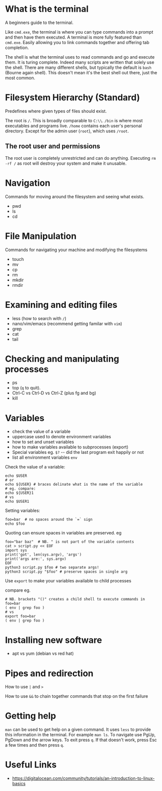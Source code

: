 # What is the terminal

A beginners guide to the terminal.

Like `cmd.exe`, the terminal is where you can type commands into
a prompt and then have them executed. A terminal is more fully featured than
`cmd.exe`. Easily allowing you to link commands together and offering tab completion.

The shell is what the terminal uses to read commands and go and execute them. It is
turing complete. Indeed many scripts are written that solely use the shell.
There are many different shells, but typically the default is `bash` (Bourne again shell).
This doesn't mean it's the best shell out there, just the most common.

# Filesystem Hierarchy (Standard)

Predefines where given types of files should exist.

The root is `/`. This is broadly comparable to `C:\\`.
`/bin` is where most executables and programs live.
`/home` contains each user's personal directory. Except
for the admin user (`root`), which uses `/root`.

## The root user and permissions

The root user is completely unrestricted and can do anything.
Executing `rm -rf /` as root will destroy your system and
make it unusable.


# Navigation

Commands for moving around the filesystem and seeing what exists.

* pwd
* ls
* cd

# File Manipulation

Commands for navigating your machine and modifying the filesystems

* touch
* mv
* cp
* rm
* mkdir
* rmdir

# Examining and editing files

* less (how to search with `/`)
* nano/vim/emacs (recommend getting familar with `vim`)
* grep
* cat
* tail

# Checking and manipulating processes

* ps
* top (`q` to quit).
* Ctrl-C vs Ctrl-D vs Ctrl-Z (plus fg and bg)
* kill

# Variables

* check the value of a variable
* uppercase used to denote environment variables
* how to set and unset variables
* how to make variables available to subprocesses (export)
* Special variables eg. `$?` -- did the last program exit happily or not
* list all environment variables `env`

Check the value of a variable:

```shell
echo $USER
# or
echo ${USER} # braces delinate what is the name of the variable
# eg. compare:
echo ${USER}1
# vs
echo $USER1
```

Setting variables:

```shell
foo=bar  # no spaces around the `=` sign
echo $foo
```

Quoting can ensure spaces in variables are preserved. eg

```shell
foo="bar baz"  # NB. " is not part of the variable contents
cat > script.py << EOF
import sys
print('got', len(sys.argv), 'args')
print('args are:', sys.argv)
EOF
python3 script.py $foo # two separate args!
python3 script.py "$foo" # preserve spaces in single arg
```

Use `export` to make your variables available to child processes

compare eg.
```shell
# NB. brackets "()" creates a child shell to execute commands in
foo=bar
( env | grep foo )
# vs
export foo=bar
( env | grep foo )
```

# Installing new software

* apt vs yum (debian vs red hat)

# Pipes and redirection

How to use `|` and `>`

How to use `&&` to chain together commands that stop on the first failure

# Getting help

`man` can be used to get help on a given command. It uses `less` to provide this information
in the terminal. For example `man ls`. To navigate use PgUp, PgDown and the arrow keys. To exit press `q`.
If that doesn't work, press Esc a few times and then press `q`.

# Useful Links

* https://digitalocean.com/community/tutorials/an-introduction-to-linux-basics


